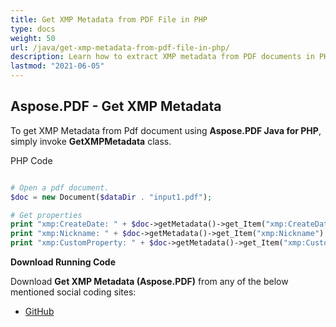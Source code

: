 ```yaml
---
title: Get XMP Metadata from PDF File in PHP
type: docs
weight: 50
url: /java/get-xmp-metadata-from-pdf-file-in-php/
description: Learn how to extract XMP metadata from PDF documents in PHP using Aspose.PDF for advanced content analysis.
lastmod: "2021-06-05"
---
```


## Aspose.PDF - Get XMP Metadata

To get XMP Metadata from Pdf document using **Aspose.PDF Java for PHP**, simply invoke **GetXMPMetadata** class.

PHP Code

```php

# Open a pdf document.
$doc = new Document($dataDir . "input1.pdf");

# Get properties
print "xmp:CreateDate: " + $doc->getMetadata()->get_Item("xmp:CreateDate") . PHP_EOL;
print "xmp:Nickname: " + $doc->getMetadata()->get_Item("xmp:Nickname") . PHP_EOL;
print "xmp:CustomProperty: " + $doc->getMetadata()->get_Item("xmp:CustomProperty") . PHP_EOL;

```

**Download Running Code**

Download **Get XMP Metadata (Aspose.PDF)** from any of the below mentioned social coding sites:

- [GitHub](https://github.com/aspose-pdf/Aspose.PDF-for-Java/blob/master/Plugins/Aspose_Pdf_Java_for_PHP/src/Aspose/Pdf/WorkingWithDocumentObject/GetXMPMetadata.php)
